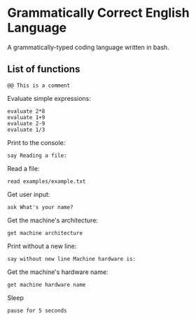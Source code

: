 # Grammatically Correct English Language
A grammatically-typed coding language written in bash. 

## List of functions
```
@@ This is a comment
```
Evaluate simple expressions:
```
evaluate 2*8
evaluate 1+9
evaluate 2-9
evaluate 1/3
```
Print to the console:
```
say Reading a file:
```
Read a file:
```
read examples/example.txt
```
Get user input:
```
ask What's your name?
```
Get the machine's architecture:
```
get machine architecture
```
Print without a new line:
```
say without new line Machine hardware is: 
```
Get the machine's hardware name:
```
get machine hardware name
```
Sleep
```
pause for 5 seconds
```
